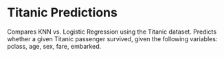# Titanic Predictions
Compares KNN vs. Logistic Regression using the Titanic dataset. Predicts whether a given Titanic passenger survived, given the following variables: pclass, age, sex, fare, embarked.
